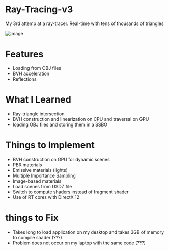 # Ray-Tracing-v3

My 3rd attemp at a ray-tracer. Real-time with tens of thousands of triangles

![image](https://github.com/mariofvelez/Ray-Tracing-v3/assets/32421774/1cc5000f-1f63-495b-ae52-a6faf046f977)

# Features
- Loading from OBJ files
- BVH acceleration
- Reflections

# What I Learned
- Ray-triangle intersection
- BVH construction and linearization on CPU and traversal on GPU
- loading OBJ files and storing them in a SSBO

# Things to Implement
- BVH construction on GPU for dynamic scenes
- PBR materials
- Emissive materials (lights)
- Multiple Importance Sampling
- Image-based materials
- Load scenes from USDZ file
- Switch to compute shaders instead of fragment shader
- Use of RT cores with DirectX 12

# things to Fix
- Takes long to load application on my desktop and takes 3GB of memory to compile shader (???)
- Problem does not occur on my laptop with the same code (???)
